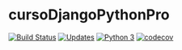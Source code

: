 # cursoDjangoPythonPro

[![Build Status](https://travis-ci.org/hemilioaraujo/libpythonpro.svg?branch=master)](https://travis-ci.org/hemilioaraujo/libpythonpro)
[![Updates](https://pyup.io/repos/github/hemilioaraujo/cursoDjangoPythonPro/shield.svg)](https://pyup.io/repos/github/hemilioaraujo/cursoDjangoPythonPro/)
[![Python 3](https://pyup.io/repos/github/hemilioaraujo/cursoDjangoPythonPro/python-3-shield.svg)](https://pyup.io/repos/github/hemilioaraujo/cursoDjangoPythonPro/)
[![codecov](https://codecov.io/gh/hemilioaraujo/cursoDjangoPythonPro/branch/main/graph/badge.svg?token=HN83V8ZDHZ)](https://codecov.io/gh/hemilioaraujo/cursoDjangoPythonPro)